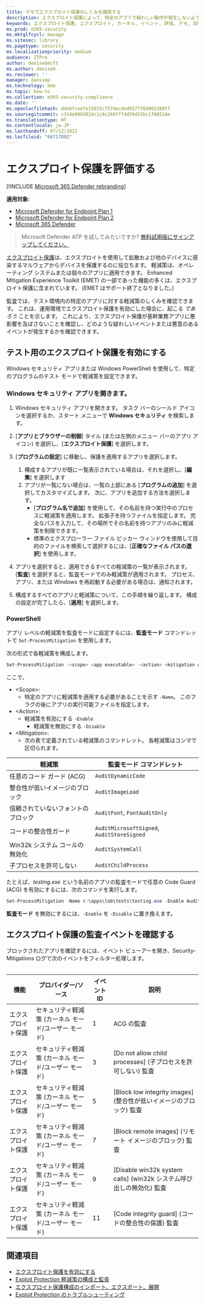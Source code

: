 ```yaml
---
title: デモでエクスプロイト保護のしくみを確認する
description: エクスプロイト保護によって、特定のアプリで疑わしい動作が発生しないようにする方法を確認します。
keywords: エクスプロイト保護, エクスプロイト, カーネル, イベント, 評価, デモ, 試行, 軽減
ms.prod: m365-security
ms.mktglfcycl: manage
ms.sitesec: library
ms.pagetype: security
ms.localizationpriority: medium
audience: ITPro
author: denisebmsft
ms.author: deniseb
ms.reviewer: ''
manager: dansimp
ms.technology: mde
ms.topic: how-to
ms.collection: m365-security-compliance
ms.date: ''
ms.openlocfilehash: ddeb7ceefe15015c757decded0377764902368ff
ms.sourcegitcommit: c314e989202dc1c9c260fffd459d53bc1f08514e
ms.translationtype: HT
ms.contentlocale: ja-JP
ms.lasthandoff: 07/12/2022
ms.locfileid: "66717892"
---
```

# <a name="evaluate-exploit-protection"></a>エクスプロイト保護を評価する

[!INCLUDE [Microsoft 365 Defender rebranding](../../includes/microsoft-defender.md)]

**適用対象:**
- [Microsoft Defender for Endpoint Plan 1](https://go.microsoft.com/fwlink/?linkid=2154037)
- [Microsoft Defender for Endpoint Plan 2](https://go.microsoft.com/fwlink/?linkid=2154037)
- [Microsoft 365 Defender](https://go.microsoft.com/fwlink/?linkid=2118804)

> Microsoft Defender ATP を試してみたいですか? [無料試用版にサインアップしてください。](https://signup.microsoft.com/create-account/signup?products=7f379fee-c4f9-4278-b0a1-e4c8c2fcdf7e&ru=https://aka.ms/MDEp2OpenTrial?ocid=docs-wdatp-enablesiem-abovefoldlink)

[エクスプロイト保護](exploit-protection.md)は、エクスプロイトを使用して拡散および他のデバイスに感染するマルウェアからデバイスを保護するのに役立ちます。 軽減策は、オペレーティング システムまたは個々のアプリに適用できます。 Enhanced Mitigation Experience Toolkit (EMET) の一部であった機能の多くは、エクスプロイト保護に含まれています。 (EMET はサポート終了となりました。)

監査では、テスト環境内の特定のアプリに対する軽減策のしくみを確認できます。 これは、運用環境でエクスプロイト保護を有効にした場合に、起こる *であろう* ことを示します。  これにより、エクスプロイト保護が基幹業務アプリに悪影響を及ぼさないことを確認し、どのような疑わしいイベントまたは悪意のあるイベントが発生するかを確認できます。

## <a name="enable-exploit-protection-for-testing"></a>テスト用のエクスプロイト保護を有効にする

Windows セキュリティ アプリまたは Windows PowerShell を使用して、特定のプログラムのテスト モードで軽減策を設定できます。

### <a name="windows-security-app"></a>Windows セキュリティ アプリを開きます。

1. Windows セキュリティ アプリを開きます。 タスク バーのシールド アイコンを選択するか、スタート メニューで **Windows セキュリティ** を検索します。

2. [**アプリとブラウザーの制御**] タイル (または左側のメニュー バーのアプリ アイコン) を選択し、[**エクスプロイト保護**] を選択します。

3. [**プログラムの設定**] に移動し、保護を適用するアプリを選択します。

    1. 構成するアプリが既に一覧表示されている場合は、それを選択し、[**編集**] を選択します
    2. アプリが一覧にない場合は、一覧の上部にある [**プログラムの追加**] を選択してカスタマイズします。 次に、アプリを追加する方法を選択します。
        - [**プログラム名で追加**] を使用して、その名前を持つ実行中のプロセスに軽減策を適用します。 拡張子を持つファイルを指定します。 完全なパスを入力して、その場所でその名前を持つアプリのみに軽減策を制限できます。
        - 標準のエクスプローラー ファイル ピッカー ウィンドウを使用して目的のファイルを検索して選択するには、[**正確なファイル パスの選択**] を使用します。

4. アプリを選択すると、適用できるすべての軽減策の一覧が表示されます。 [**監査**] を選択すると、監査モードでのみ軽減策が適用されます。 プロセス、アプリ、または Windows を再起動する必要がある場合は、通知されます。

5. 構成するすべてのアプリと軽減策について、この手順を繰り返します。 構成の設定が完了したら、[**適用**] を選択します。

### <a name="powershell"></a>PowerShell

アプリ レベルの軽減策を監査モードに設定するには、**監査モード** コマンドレットで `Set-ProcessMitigation` を使用します。

次の形式で各軽減策を構成します。

```PowerShell
Set-ProcessMitigation -<scope> <app executable> -<action> <mitigation or options>,<mitigation or options>,<mitigation or options>
```

ここで、

- \<Scope\>:
  - 特定のアプリに軽減策を適用する必要があることを示す `-Name`。 このフラグの後にアプリの実行可能ファイルを指定します。
- \<Action\>:
  - 軽減策を有効にする `-Enable`
    - 軽減策を無効にする `-Disable`
- \<Mitigation\>:
  - 次の表で定義されている軽減策のコマンドレット。 各軽減策はコンマで区切られます。

|軽減策|監査モード コマンドレット|
|---|---|
|任意のコード ガード (ACG)|`AuditDynamicCode`|
|整合性が低いイメージのブロック|`AuditImageLoad`
|信頼されていないフォントのブロック|`AuditFont`, `FontAuditOnly`|
|コードの整合性ガード|`AuditMicrosoftSigned`, `AuditStoreSigned`|
|Win32k システム コールの無効化|`AuditSystemCall`|
|子プロセスを許可しない|`AuditChildProcess`|

たとえば、*testing.exe* という名前のアプリの監査モードで任意の Code Guard (ACG) を有効にするには、次のコマンドを実行します。

```PowerShell
Set-ProcessMitigation -Name c:\apps\lob\tests\testing.exe -Enable AuditDynamicCode
```

**監査モード** を無効にするには、`-Enable` を `-Disable` に置き換えます。

## <a name="review-exploit-protection-audit-events"></a>エクスプロイト保護の監査イベントを確認する

ブロックされたアプリを確認するには、イベント ビューアーを開き、Security-Mitigations ログで次のイベントをフィルター処理します。<br/><br/>

|機能|プロバイダー/ソース|イベント ID|説明|
|---|---|--|---|
|エクスプロイト保護|セキュリティ軽減策 (カーネル モード/ユーザー モード)|1|ACG の監査|
|エクスプロイト保護|セキュリティ軽減策 (カーネル モード/ユーザー モード)|3|[Do not allow child processes] (子プロセスを許可しない) 監査|
|エクスプロイト保護|セキュリティ軽減策 (カーネル モード/ユーザー モード)|5|[Block low integrity images] (整合性が低いイメージのブロック) 監査|
|エクスプロイト保護|セキュリティ軽減策 (カーネル モード/ユーザー モード)|7 |[Block remote images] (リモート イメージのブロック) 監査|
|エクスプロイト保護|セキュリティ軽減策 (カーネル モード/ユーザー モード)|9 |[Disable win32k system calls] (win32k システム呼び出しの無効化) 監査|
|エクスプロイト保護|セキュリティ軽減策 (カーネル モード/ユーザー モード)|11|[Code integrity guard] (コードの整合性の保護) 監査|

## <a name="see-also"></a>関連項目

- [エクスプロイト保護を有効にする](enable-exploit-protection.md)
- [Exploit Protection 軽減策の構成と監査](customize-exploit-protection.md)
- [エクスプロイト保護構成のインポート、エクスポート、展開](import-export-exploit-protection-emet-xml.md)
- [Exploit Protection のトラブルシューティング](troubleshoot-exploit-protection-mitigations.md)
